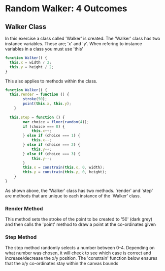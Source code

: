 # Random Walker: 4 Outcomes

## Walker Class
In this exercise a class called 'Walker' is created. The 'Walker' class has two instance variables. These are; 'x' and 'y'.
When refering to instance variables in a class you must use 'this'

```js
function Walker() {
  this.x = width / 2;
  this.y = height / 2;
}
```

This also applies to methods within the class. 

```js
function Walker() {
  this.render = function () {
        stroke(50);
        point(this.x, this.y);
    }
    
  this.step = function () {
        var choice = floor(random(4));
        if (choice === 0) {
            this.x++;
        } else if (choice === 1) {
            this.x--;
        } else if (choice === 2) {
            this.y++;
        } else if (choice === 3) {
            this.y--;
        }
        this.x = constrain(this.x, 0, width);
        this.y = constrain(this.y, 0, height);
    }
}
```

As shown above, the 'Walker' class has two methods. 'render' and 'step' are methods that are unique to each instance of the 'Walker' class. 

### Render Method
This method sets the stroke of the point to be created to '50' (dark grey) and then calls the 'point' method to draw a point at the co-ordinates given

### Step Method
The step method randomly selects a number between 0-4. Depending on what number was chosen, it will check to see which case is correct and increase/decrease the x/y position.
The 'constrain' function below ensures that the x/y co-ordinates stay within the canvas bounds
